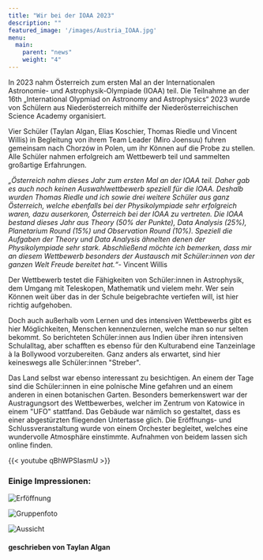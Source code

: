 ```yaml
---
title: "Wir bei der IOAA 2023"
description: ""
featured_image: '/images/Austria_IOAA.jpg'
menu:
  main:
    parent: "news"
    weight: "4"
---
```



In 2023 nahm Österreich zum ersten Mal an der Internationalen Astronomie- und Astrophysik-Olympiade (IOAA) teil. Die Teilnahme an der 16th „International Olypmiad on Astronomy and Astrophysics“ 2023 wurde von Schülern aus Niederösterreich mithilfe der Niederösterreichischen Science Academy organisiert.

Vier Schüler (Taylan Algan, Elias Koschier, Thomas Riedle und Vincent Willis) in Begleitung von ihrem Team Leader (Miro Joensuu) fuhren gemeinsam nach Chorzów in Polen, um ihr Können auf die Probe zu stellen. Alle Schüler nahmen erfolgreich am Wettbewerb teil und sammelten großartige Erfahrungen.

*„Österreich nahm dieses Jahr zum ersten Mal an der IOAA teil. Daher gab es auch noch keinen Auswahlwettbewerb speziell für die IOAA. Deshalb wurden Thomas Riedle und ich sowie drei weitere Schüler aus ganz Österreich, welche ebenfalls bei der Physikolympiade sehr erfolgreich waren, dazu auserkoren, Österreich bei der IOAA zu vertreten. Die IOAA bestand dieses Jahr aus Theory (50% der Punkte), Data Analysis (25%), Planetarium Round (15%) und Observation Round (10%). Speziell die Aufgaben der Theory und Data Analysis ähnelten denen der Physikolympiade sehr stark. Abschließend möchte ich bemerken, dass mir an diesem Wettbewerb besonders der Austausch mit Schüler:innen von der ganzen Welt Freude bereitet hat.“*- Vincent Willis


Der Wettbewerb testet die Fähigkeiten von Schüler:innen in Astrophysik, dem Umgang mit Teleskopen, Mathematik und vielem mehr. Wer sein Können weit über das in der Schule beigebrachte vertiefen will, ist hier richtig aufgehoben.

Doch auch außerhalb vom Lernen und des intensiven Wettbewerbs gibt es hier Möglichkeiten, Menschen kennenzulernen, welche man so nur selten bekommt. So berichteten Schüler:innen aus Indien über ihren intensiven Schulalltag, aber schafften es ebenso für den Kulturabend eine Tanzeinlage à la Bollywood vorzubereiten. Ganz anders als erwartet, sind hier keineswegs alle Schüler:innen "Streber".

Das Land selbst war ebenso interessant zu besichtigen. An einem der Tage sind die Schüler:innen in eine polnische Mine gefahren und an einem anderen in einen botanischen Garten. Besonders bemerkenswert war der Austragungsort des Wettbewerbes, welcher im Zentrum von Katowice in einem "UFO" stattfand. Das Gebäude war nämlich so gestaltet, dass es einer abgestürzten fliegenden Untertasse glich. Die Eröffnungs- und Schlussveranstaltung wurde von einem Orchester begleitet, welches eine wundervolle Atmosphäre einstimmte. Aufnahmen von beidem lassen sich online finden.


{{< youtube qBhWPSIasmU >}}


### Einige Impressionen:

![Erföffnung](/images/Austria_in_full.jpg)

![Gruppenfoto](/images/Austria_picture.jpg)

![Aussicht](/images/Greetings-from-IOAA_2.jpg)

#### geschrieben von Taylan Algan




<!--## **English version:** We at the International Astronomy and Astrophysics Olympiad (IOAA)

This year, Austria participated for the first time in the International Astronomy and Astrophysics Olympiad (IOAA)! The participation in the 16th „International Olympiad on Astronomy and Astrophysics“ 2023 was organized by students from Lower Austria with the assistance of the Lower Austrian Science Academy.

Four students (Taylan Algan, Elias Koschier, Thomas Riedle, and Vincent Willis) accompanied by their team leader (Miro Joensuu) traveled to Chorzów, Poland, to test their skills. Unfortunately, the students did not win any prizes this year. Nevertheless, the trip was worthwhile as they gained valuable experiences and learned a lot.

Here are some impressions from them:

*„I had the opportunity to expand my knowledge of astronomy fivefold and to perform a traditional war dance with students from Saudi Arabia. It was definitely worth it, especially if you have an interest in physics, this competition is a great opportunity.“* – Taylan Algan

*„Austria participated in IOAA for the first time this year. Therefore, there was no specific selection competition for IOAA. That’s why Thomas Riedle and I, along with three other students from all over Austria who were also very successful in the Physics Olympiad, were chosen to represent Austria at IOAA. IOAA consisted of Theory (50% of the points), Data Analysis (25%), Planetarium Round (15%), and Observation Round (10%). Specifically, the tasks in Theory and Data Analysis were very similar to those in the Physics Olympiad. In conclusion, I would like to note that what I enjoyed most about this competition was the exchange with students from all over the world.“* – Vincent Willis

The competition is one that tests students‘ skills in astrophysics, telescope operation, mathematics, and much more. Those who want to push their abilities beyond the level provided by the school curriculum are in the right place here.

But even beyond learning and the intense competition, there is an opportunity to meet impressive people here. Students from India, who talked about their intense school routines, still managed to prepare a Bollywood-style dance performance for the cultural evening. Although all the students here would probably fall into the category of „nerds,“ they are quite different from what one might expect.

The organizers were very kind and made the stay in Poland very pleasant. Although there were occasional difficulties, such as when Taylan had to go to the hospital because he had injured his head on a playground, everyone did their best to ensure that the competition ran as smoothly as possible.

The country itself was also interesting to visit. For example, one day the students visited a mine in Poland, and on another day, they went to a botanical garden. Particularly noteworthy was the venue of the competition, which took place in the center of Katowice in a UFO-shaped building. The building was designed to resemble a crashed UFO. The opening and closing of the event were accompanied by an orchestra, which made the whole experience even more exciting. Recordings of both can be found online.

{{< youtube qBhWPSIasmU >}}

The students intend to try to organize the competition again in the future. Those interested in astronomy should consider signing up for the Science Academy’s space program or participating in the Physics Olympiad!“



### About the author:

Taylan Algan | is a 19-year-old student (and now a physics student) who has a keen interest in all areas of science, particularly subjects like physics and mathematics. During his school years, he participated in several physics, mathematics, and computer science competitions in Austria as well as internationally. In his free time, he is most interested in learning new things, from Chinese Buddhism to „hacking“, he has already tried many things.-->
